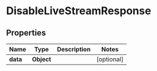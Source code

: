 

# DisableLiveStreamResponse

## Properties

Name | Type | Description | Notes
------------ | ------------- | ------------- | -------------
**data** | **Object** |  |  [optional]



